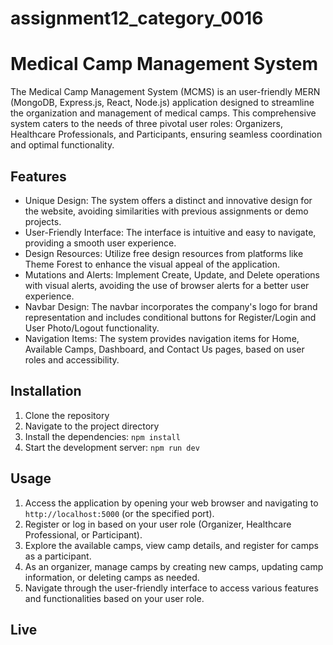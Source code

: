 # assignment12_category_0016

# Medical Camp Management System

The Medical Camp Management System (MCMS) is an user-friendly MERN (MongoDB, Express.js, React, Node.js) application designed to streamline the organization and management of medical camps. This comprehensive system caters to the needs of three pivotal user roles: Organizers, Healthcare Professionals, and Participants, ensuring seamless coordination and optimal functionality.

## Features

- Unique Design: The system offers a distinct and innovative design for the website, avoiding similarities with previous assignments or demo projects.
- User-Friendly Interface: The interface is intuitive and easy to navigate, providing a smooth user experience.
- Design Resources: Utilize free design resources from platforms like Theme Forest to enhance the visual appeal of the application.
- Mutations and Alerts: Implement Create, Update, and Delete operations with visual alerts, avoiding the use of browser alerts for a better user experience.
- Navbar Design: The navbar incorporates the company's logo for brand representation and includes conditional buttons for Register/Login and User Photo/Logout functionality.
- Navigation Items: The system provides navigation items for Home, Available Camps, Dashboard, and Contact Us pages, based on user roles and accessibility.

## Installation

1. Clone the repository
2. Navigate to the project directory
3. Install the dependencies: `npm install`
4. Start the development server: `npm run dev`

## Usage

1. Access the application by opening your web browser and navigating to `http://localhost:5000` (or the specified port).
2. Register or log in based on your user role (Organizer, Healthcare Professional, or Participant).
3. Explore the available camps, view camp details, and register for camps as a participant.
4. As an organizer, manage camps by creating new camps, updating camp information, or deleting camps as needed.
5. Navigate through the user-friendly interface to access various features and functionalities based on your user role.

## Live
